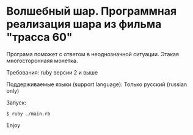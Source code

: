 # Волшебный шар. Программная реализация шара из фильма "трасса 60"

Програма поможет с ответом в неоднозначной ситуации. Этакая многостороннаяя монетка.

Требования: ruby версии 2 и выше

Поддерживаемые языки (support language): Только русский (russian only)

Запуск:  
```
$ ruby ./main.rb
```
Enjoy

